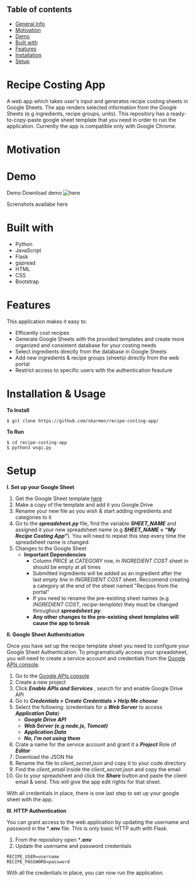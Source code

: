 ## Table of contents
* [General Info](#recipe-costing-app)
* [Motivation](#motivation)
* [Demo](#demo)
* [Built with](#built-with)
* [Features](#features)
* [Installation](#installation)
* [Setup](#setup)

# Recipe Costing App

A web app which takes user's input and generates recipe costing sheets in Google Sheets. The app renders selected information from the Google Sheets (e.g ingredients, recipe groups, units). This repository has a ready-to-copy-paste google sheet template that you need in order to run the application. 
Currenlty the app is compatible only with Google Chrome. 

# Motivation 

# Demo 
Demo
Download demo ![here](https://imgflip.com/gif/3uitbi)

Screnshots availabe here
# Built with
  - Python
  - JavaScript
  - Flask
  - gspread
  - HTML
  - CSS
  - Bootstrap
  
# Features
This application makes it easy to:
  - Efficently cost recipes
  - Generate Google Sheets with the provided templates and create more organized and consistent database for your costing needs 
  - Select ingredients directly from the database in Google Sheets
  - Add new ingredients & recipe groups (sheets) directly from the web portal
  - Restrict access to specific users with the authentication feauture
  
  
# Installation & Usage 
 **To Install**

```$ git clone https://github.com/skarmen/recipe-costing-app/```

**To Run**
```
$ cd recipe-costing-app
$ python3 wsgi.py
```


# Setup

**I. Set up your Google Sheet**

   1. Get the Google Sheet template [here](https://docs.google.com/spreadsheets/d/1MuhTdjDZ0N3soA6olJ68aufQbpo5-fZzQgc5v-M-K6s/edit?usp=sharing)
   2. Make a copy of the template and add it you Google Drive
   3. Rename your new file as you wish & start adding ingredients and categories to it
   4. Go to the ***spreadsheet.py*** file, find the variable ***SHEET_NAME*** and assigned it your new spreadsheet name (e.g     ***SHEET_NAME = “My Recipe Costing App”***). You will need to repeat this step every time the spreadsheet name is changed. 
   5. Changes to the Google Sheet 
      - **Important Dependencies**
          - Column *PRICE* at *CATEGORY* row, in *INGREDIENT COST* sheet in should be empty at all times
          - Submitted ingredients will be added as an ingredient after the last *empty line* in *INGREDIENT COST* sheet. Reccomend creating a category at the end of the sheet named "Recipes from the portal" 
          - If you need to rename the pre-existing sheet names (e.g *INGREDIENT COST*, *recipe-template*) they must be changed throughout ***spreadsheet.py***.
          - **Any other changes to the pre-existing sheet templates will cause the app to break**     

 
**II. Google Sheet Authenitcation** 

Once you have set up the recipe template sheet you need to configure your Google Sheet Authentication. 
To programatically access your spreadsheet, you will need to create a service account and credentials from the [Google APIs console](https://console.developers.google.com/apis/).

   1. Go to the [Google APIs console](https://console.developers.google.com/apis/)
   2. Create a new project 
   3. Click ***Enable APIs and Services*** , search for and enable Google Drive API 
   4. Go to ***Credentials > Create Credentials > Help Me choose*** 
   5. Select the following: (credentials for a ***Web Server*** to access ***Application Data***) 
       - ***Google Drive API*** 
       - ***Web Server (e.g node.js, Tomcat)***
       - ***Application Data***
       - ***No, I’m not using them*** 
  6. Crate a name for the service account and grant it a ***Project*** Role of ***Editor***
  7. Download the JSON file 
  8. Rename the file to *client_secret.json* and copy it to your code directory 
  9. Find the *client_email* inside the *client_secret.json* and copy the email 
  10. Go to your spreadsheet and click the ***Share*** button and paste the client email & send. This will give the app edit rights for that sheet.
 
With all credentials in place, there is one last step to set up your google sheet with the app. 

**III. HTTP Authentication** 

You can grant access to the web application by updating the username and password in the ***.env** file. This is only basic HTTP auth with Flask. 
  1. From the repository open ***.env** 
  2. Update the username and password credentials 
  ```
  RECIPE_USER=username
  RECIPE_PASSWORD=password
  ```

With all the credentials in place, you can now run the application. 



